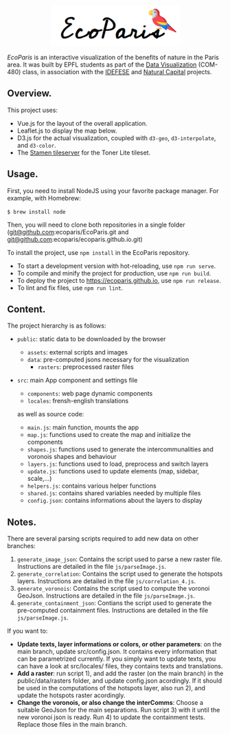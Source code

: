 <p align="center" style="margin-bottom: 1em;">
    <img src="logo.png">
</p>

_EcoParis_ is an interactive visualization of the benefits of nature in the Paris area. It was built by EPFL students as part of the [Data Visualization](https://edu.epfl.ch/coursebook/en/data-visualization-COM-480) (COM-480) class, in association with the [IDEFESE](https://idefese.wordpress.com/) and [Natural Capital](https://naturalcapitalproject.stanford.edu/) projects.

## Overview.

This project uses:
- Vue.js for the layout of the overall application.
- Leaflet.js to display the map below.
- D3.js for the actual visualization, coupled with `d3-geo`, `d3-interpolate`, and `d3-color`.
- The [Stamen tileserver](http://maps.stamen.com) for the Toner Lite tileset.


## Usage.

First, you need to install NodeJS using your favorite package manager. For example, with Homebrew:

`$ brew install node`

Then, you will need to clone both repositories in a single folder (git@github.com:ecoparis/EcoParis.git and git@github.com:ecoparis/ecoparis.github.io.git)

To install the project, use `npm install` in the EcoParis repository.

- To start a development version with hot-reloading, use `npm run serve`.
- To compile and minify the project for production, use `npm run build`.
- To deploy the project to https://ecoparis.github.io, use `npm run release`.
- To lint and fix files, use `npm run lint`.

## Content.

The project hierarchy is as follows:

- `public`: static data to be downloaded by the browser
    - `assets`: external scripts and images
    - `data`: pre-computed jsons necessary for the visualization
        - `rasters`: preprocessed raster files
- `src`: main App component and settings file
    - `components`: web page dynamic components
    - `locales`: frensh-english translations
    
    as well as source code:
    - `main.js`: main function, mounts the app
    - `map.js`: functions used to create the map and initialize the components
    - `shapes.js`: functions used to generate the intercommunalities and voronois shapes and behaviour
    - `layers.js`: functions used to load, preprocess and switch layers
    - `update.js`: functions used to update elements (map, sidebar, scale,...)
    - `helpers.js`: contains various helper functions
    - `shared.js`: contains shared variables needed by multiple files 
    - `config.json`: contains informations about the layers to display

## Notes.

There are several parsing scripts required to add new data on other branches:

1) `generate_image_json`: Contains the script used to parse a new raster file. Instructions are detailed in the file `js/parseImage.js`.
2) `generate_correlation`: Contains the script used to generate the hotspots layers. Instructions are detailed in the file `js/correlation_4.js`.
3) `generate_voronois`: Contains the script used to compute the voronoi GeoJson. Instructions are detailed in the file `js/parseImage.js`.
4) `generate_containment_json`: Contians the script used to generate the pre-computed containment files. Instructions are detailed in the file `js/parseImage.js`.

If you want to:

- <b>Update texts, layer informations or colors, or other parameters</b>: on the main branch, update src/config.json. It contains every information that can be parametrized currently. If you simply want to update texts, you can have a look at src/locales/ files, they contains texts and translations.
- <b>Add a raster</b>: run script 1), and add the raster (on the main branch) in the public/data/rasters folder, and update config.json acordingly. If it should be used in the computations of the hotspots layer, also run 2), and update the hotspots raster acordingly.
- <b>Change the voronois, or also change the interComms</b>: Choose a suitable GeoJson for the main separations. Run script 3) with it until the new voronoi json is ready. Run 4) to update the containment tests. Replace those files in the main branch.

